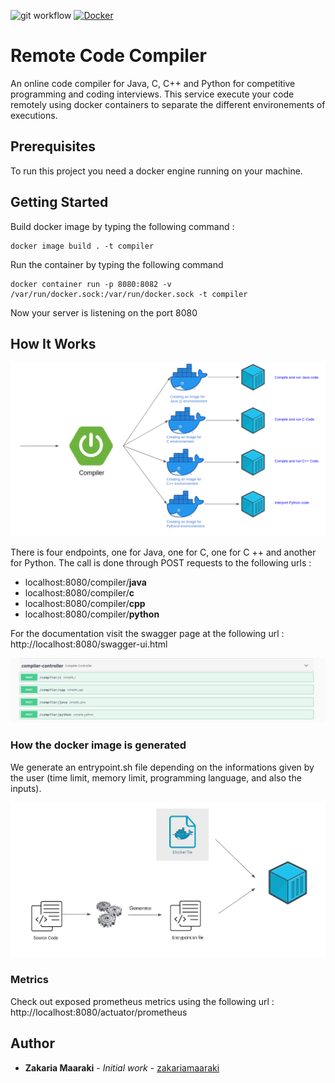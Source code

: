 ![git workflow](https://github.com/zakariamaaraki/RemoteCodeCompiler/actions/workflows/build.yaml/badge.svg) [![Docker](https://badgen.net/badge/icon/docker?icon=docker&label)](https://https://docker.com/)

# Remote Code Compiler

An online code compiler for Java, C, C++ and Python for competitive programming and coding interviews.
This service execute your code remotely using docker containers to separate the different environements of executions.

## Prerequisites

To run this project you need a docker engine running on your machine.

## Getting Started

Build docker image by typing the following command :

```
docker image build . -t compiler
```

Run the container by typing the following command

```
docker container run -p 8080:8082 -v /var/run/docker.sock:/var/run/docker.sock -t compiler
```

Now your server is listening on the port 8080

## How It Works

![Alt text](./compiler.png?raw=true "Compiler")

There is four endpoints, one for Java, one for C, one for C ++ and another for Python. The call is done through POST requests to the following urls :

- localhost:8080/compiler/**java**
- localhost:8080/compiler/**c**
- localhost:8080/compiler/**cpp**
- localhost:8080/compiler/**python**

For the documentation visit the swagger page at the following url : http://localhost:8080/swagger-ui.html

![Alt text](./swagger.png?raw=true "Swagger")

### How the docker image is generated

We generate an entrypoint.sh file depending on the informations given by the user (time limit, memory limit, programming language, and also the inputs).

![Alt text](./image_generation.png?raw=true "Docker image Generation")

### Metrics
Check out exposed prometheus metrics using the following url : http://localhost:8080/actuator/prometheus

## Author

- **Zakaria Maaraki** - _Initial work_ - [zakariamaaraki](https://github.com/zakariamaaraki)
